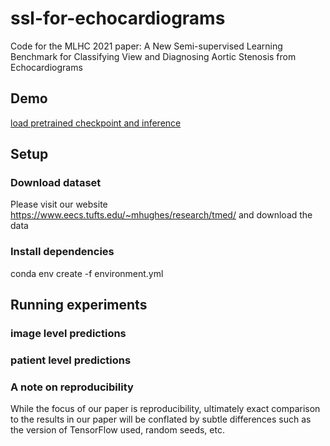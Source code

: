 # ssl-for-echocardiograms
Code for the MLHC 2021 paper: A New Semi-supervised Learning Benchmark for Classifying View and Diagnosing Aortic Stenosis from Echocardiograms

## Demo
[load pretrained checkpoint and inference](LoadCheckpoint_Demo.ipynb)

## Setup
### Download dataset
Please visit our website https://www.eecs.tufts.edu/~mhughes/research/tmed/ and download the data

### Install dependencies
conda env create -f environment.yml

## Running experiments
### image level predictions

### patient level predictions

### A note on reproducibility
While the focus of our paper is reproducibility, ultimately exact comparison to the results in our paper will be conflated by subtle differences such as the version of TensorFlow used, random seeds, etc. 
